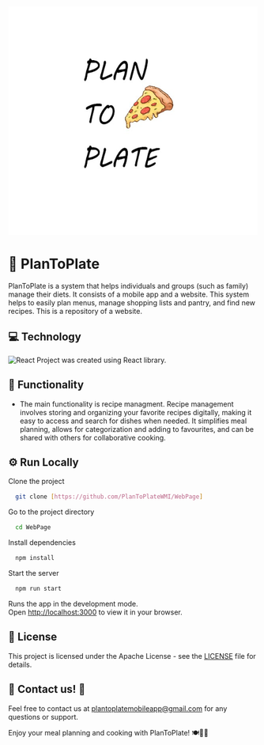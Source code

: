 <p align="center">
  <img src="https://github.com/PlanToPlateWMI/WebPage/blob/main/public/Logo2.jpg" alt="LOGO">
</p>

# 👋 PlanToPlate

PlanToPlate is a system that helps individuals and groups (such as family) manage their diets. It consists of a mobile app and a website. This system helps to easily plan menus, manage shopping lists and pantry, and find new recipes. This is a repository of a website. 



## 💻 Technology

<img width="76" src="https://blog.wildix.com/wp-content/uploads/2020/06/react-logo.jpg" alt="React" title="React"/> 
Project was created using React library.



## 📁 Functionality

- The main functionality is recipe managment. Recipe management involves storing and organizing your favorite recipes digitally, making it easy to access and search for dishes when needed. It simplifies meal planning, allows for categorization and adding to favourites, and can be shared with others for collaborative cooking.

  

## ⚙️ Run Locally

Clone the project
```bash
  git clone [https://github.com/PlanToPlateWMI/WebPage]
```

Go to the project directory
```bash
  cd WebPage
```

Install dependencies
```bash
  npm install
```

Start the server
```bash
  npm run start
```

Runs the app in the development mode.\
Open [http://localhost:3000](http://localhost:3000) to view it in your browser.



## 🔑 License
This project is licensed under the Apache License - see the [LICENSE](https://github.com/PlanToPlateWMI/WebPage/blob/main/LICENSE.md) file for details.



## 📧 Contact us! 💬
Feel free to contact us at plantoplatemobileapp@gmail.com for any questions or support.

Enjoy your meal planning and cooking with PlanToPlate! 🍽️📆🛒








